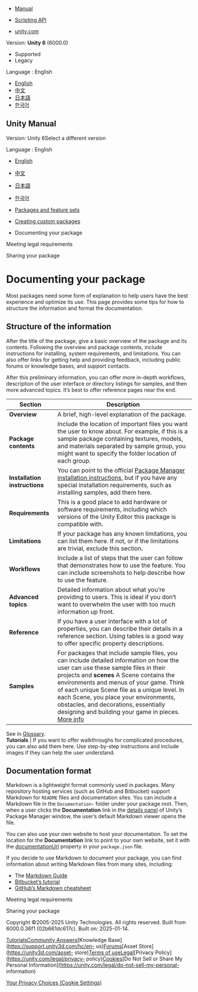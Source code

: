 [](https://docs.unity3d.com)

  * [Manual](../Manual/index.html)
  * [Scripting API](../ScriptReference/index.html)

  * [unity.com](https://unity.com/)

Version: **Unity 6** (6000.0)

  * Supported
  * Legacy

Language : English

  * [English](/Manual/cus-document.html)
  * [中文](/cn/current/Manual/cus-document.html)
  * [日本語](/ja/current/Manual/cus-document.html)
  * [한국어](/kr/current/Manual/cus-document.html)

[](https://docs.unity3d.com)

## Unity Manual

Version: Unity 6Select a different version

Language : English

  * [English](/Manual/cus-document.html)
  * [中文](/cn/current/Manual/cus-document.html)
  * [日本語](/ja/current/Manual/cus-document.html)
  * [한국어](/kr/current/Manual/cus-document.html)

  * [Packages and feature sets](PackagesList.html)
  * [Creating custom packages](CustomPackages.html)
  * Documenting your package

[](cus-legal.html)

Meeting legal requirements

[](cus-share.html)

Sharing your package

# Documenting your package

Most packages need some form of explanation to help users have the best
experience and optimize its use. This page provides some tips for how to
structure the information and format the documentation.

## Structure of the information

After the title of the package, give a basic overview of the package and its
contents. Following the overview and package contents, include instructions
for installing, system requirements, and limitations. You can also offer links
for getting help and providing feedback, including public forums or knowledge
bases, and support contacts.

After this preliminary information, you can offer more in-depth workflows,
description of the user interface or directory listings for samples, and then
more advanced topics. It’s best to offer reference pages near the end.

**Section** | **Description**  
---|---  
**Overview** | A brief, high-level explanation of the package.  
**Package contents** | Include the location of important files you want the user to know about. For example, if this is a sample package containing textures, models, and materials separated by sample group, you might want to specify the folder location of each group.  
**Installation instructions** | You can point to the official [Package Manager installation instructions](https://docs.unity3d.com/Manual/upm-ui-install.html), but if you have any special installation requirements, such as installing samples, add them here.  
**Requirements** | This is a good place to add hardware or software requirements, including which versions of the Unity Editor this package is compatible with.  
**Limitations** | If your package has any known limitations, you can list them here. If not, or if the limitations are trivial, exclude this section.  
**Workflows** | Include a list of steps that the user can follow that demonstrates how to use the feature. You can include screenshots to help describe how to use the feature.  
**Advanced topics** | Detailed information about what you’re providing to users. This is ideal if you don’t want to overwhelm the user with too much information up front.  
**Reference** | If you have a user interface with a lot of properties, you can describe their details in a reference section. Using tables is a good way to offer specific property descriptions.  
**Samples** | For packages that include sample files, you can include detailed information on how the user can use these sample files in their projects and **scenes** A Scene contains the environments and menus of your game. Think of each unique Scene file as a unique level. In each Scene, you place your environments, obstacles, and decorations, essentially designing and building your game in pieces. [More info](CreatingScenes.html)  
See in [Glossary](Glossary.html#Scene).  
**Tutorials** | If you want to offer walkthroughs for complicated procedures, you can also add them here. Use step-by-step instructions and include images if they can help the user understand.  
  
## Documentation format

Markdown is a lightweight format commonly used in packages. Many repository
hosting services (such as GitHub and Bitbucket) support Markdown for `README`
files and documentation sites. You can include a Markdown file in the
`Documentation~` folder under your package root. Then, when a user clicks the
**Documentation** link in the [details panel](upm-ui-details.html) of Unity’s
Package Manager window, the user’s default Markdown viewer opens the file.

You can also use your own website to host your documentation. To set the
location for the **Documentation** link to point to your own website, set it
with the [documentationUrl](upm-manifestPkg.html#documentationUrl) property in
your `package.json` file.

If you decide to use Markdown to document your package, you can find
information about writing Markdown files from many sites, including:

  * The [Markdown Guide](https://www.markdownguide.org/basic-syntax/)
  * [Bitbucket’s tutorial](https://confluence.atlassian.com/bitbucketserver/markdown-syntax-guide-776639995.html)
  * [GitHub’s Markdown cheatsheet](https://github.com/adam-p/markdown-here/wiki/Markdown-Cheatsheet)

[](cus-legal.html)

Meeting legal requirements

[](cus-share.html)

Sharing your package

Copyright ©2005-2025 Unity Technologies. All rights reserved. Built from
6000.0.36f1 (02b661dc617c). Built on: 2025-01-14.

[Tutorials](https://learn.unity.com/)[Community
Answers](https://answers.unity3d.com)[Knowledge
Base](https://support.unity3d.com/hc/en-
us)[Forums](https://forum.unity3d.com)[Asset Store](https://unity3d.com/asset-
store)[Terms of
use](https://docs.unity3d.com/Manual/TermsOfUse.html)[Legal](https://unity.com/legal)[Privacy
Policy](https://unity.com/legal/privacy-
policy)[Cookies](https://unity.com/legal/cookie-policy)[Do Not Sell or Share
My Personal Information](https://unity.com/legal/do-not-sell-my-personal-
information)

[Your Privacy Choices (Cookie Settings)](javascript:void\(0\);)

